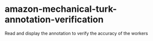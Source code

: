 # amazon-mechanical-turk-annotation-verification
Read and display the annotation to verify the accuracy of the workers
